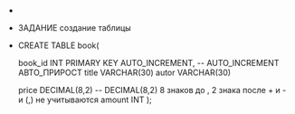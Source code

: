 - 
- ЗАДАНИЕ создание таблицы
- 
  CREATE TABLE book(

  book_id INT PRIMARY KEY AUTO_INCREMENT,  -- AUTO_INCREMENT  АВТО_ПРИРОСТ
  title VARCHAR(30)
  autor VARCHAR(30)

  price DECIMAL(8,2) -- DECIMAL(8,2) 8 знаков до ,  2 знака после  + и - и (,) не учитываются
  amount INT
  );